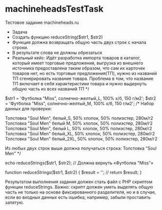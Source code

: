 # machineheadsTestTask
Тестовое задание machineheads.ru

* Задача
* Создать функцию reduceString($str1, $str2)
* Функция должна возвращать общую часть двух строк с начала строки.
* В результате слова не должны обрезаться
* Реальный кейс: Идёт разработка импорта товаров в каталог, который имеет торговые предложения, выгрузка из внешнего источника предоставлена таким образом, что сам их карточек товаров нет, но есть торговые предложения(ТП), нужно из названий ТП сгенерировать название товара. Проблема в том, что название ТП включает в себя характеристики товара и нужно выдернуть общую часть из всех названий ТП */
 
$str1 = 'Футболка "Miss", солнечно-желтый_L, 100% х/б, 150 г/м2'; $str2 = 'Футболка "Miss", солнечно-желтый_M, 100% х/б, 150 г/м2'; /*
Набор данных для проверки:
 
Толстовка "Soul Men", белый_S, 50% хлопок, 50% полиэстер, 280м/г2 Толстовка "Soul Men" белый M, 50% хлопок, 50% полиэстер, 280м/г2 Толстовка "Soul Men", белый L, 50% хлопок, 50% полиэстер, 280м/г2 Толстовка "Soul Men" белый_XL, 50% хлопок, 50% полиэстер, 280м/г2 Толстовка "Soul Men" белый_2XL, 50% хлопок, 50% полиэстер, 280м/г2
 
Из любых двух строк выше должна получаться строка: Толстовка "Soul Men"
*/
 
echo reduceStrings($str1, $str2); // Должна вернуть «Футболка "Miss"»
 
 function reduceStrings($str1, $str2)
 { 
     $result = '';
     //
     return $result;
}
 
Результатом выполнения задания должен стать файл с PHP скриптом функции reduceStrings.
Важно: скрипт должен уметь выделять общую часть не только на основе фиксированного разделителя, но и в случае, если во входных данных есть ошибка, например, забыли проставить запятую.
